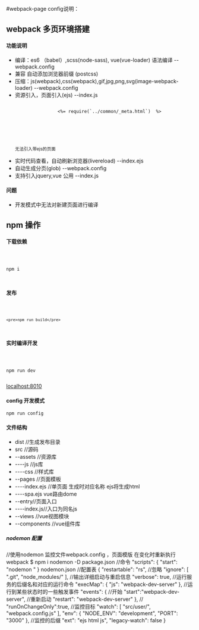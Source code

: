 #webpack-page config说明：
<h2>
    webpack 多页环境搭建
</h2>
<h4>功能说明</h4>
<ul>
    </li>
    <li>
        编译：es6 （babel）,scss(node-sass), vue(vue-loader) 语法编译 --webpack.config
    </li>
    <li>
        兼容 自动添加浏览器前缀 (postcss)
    </li>
    <li>
        压缩：js(webpack),css(webpack),gif,jpg,png,svg(image-webpack-loader) --webpack.config
    </li>
    <li>
        资源引入，页面引入(ejs) --index.js
        <p>
            <code>
                <%= require(`../common/_meta.html`)  %>
            </code>
        </p>
        <P>
            <code>
                <img src="<%= require(`assets/img/big.png`) %>" alt="">
            </code>
        </P>
        <P>
            <small>无法引入带ejs的页面</small>
        </P>
    </li>
    <li>
        实时代码查看，自动刷新浏览器(livereload) --index.ejs
    </li>
    <li>
        自动生成分页(glob) --webpack.config
    </li>
    <li>
        支持引入jquery,vue 公用 --index.js
    </li>
</ul>
<h4>问题</h4>
<ul>
    <li>开发模式中无法对新建页面进行编译</li>
</ul>

<h2>
    npm 操作
</h2>
<h4>下载依赖</h4>
<code>
    <pre>npm i</pre>
</code>

<h4>发布</h4>
<code>

    <pre>npm run build</pre>
</code>

<h4>实时编译开发</h4>
<code>
    <pre>npm run dev </pre>
</code>
<a href='http://127.0.0.1'>localhost:8010</a>

<h4>
    config 开发模式
</h4>
<code>npm run config</code>

<h4>文件结构</h4>
<ul>
    <li>dist //生成发布目录</li>
    <li>src //源码</li>
    <li>--assets //资源库</li>
    <li>----js //js库</li>
    <li>----css //样式库</li>
    <li>--pages //页面模板</li>
    <li>----index.ejs //单页面 生成时对应名称 ejs将生成html</li>
    <li>----spa.ejs vue路由dome</li>
    <li>--entry//页面入口</li>
    <li>----index.js//入口为同名js</li>
    <li>--views //vue视图模块</li>
    <li>--components //vue组件库</li>
</ul>

<h5>nodemon 配置</h5>
//使用nodemon 监控文件webpack.config ，页面模版 在变化时重新执行 webpack $ npm i nodemon -D package.json //命令 "scripts": { "start": "nodemon
" } nodemon.json //配置表 { "restartable": "rs", //忽略 "ignore": [ ".git", "node_modules/" ], //输出详细启动与重启信息 "verbose": true,
//运行服务的后缀名和对应的运行命令 "execMap": { "js": "webpack-dev-server" }, //运行到某些状态时的一些触发事件 "events": { //开始 "start":"webpack-dev-server",
//重新启动 "restart": "webpack-dev-server" }, // "runOnChangeOnly":true, //监控目标 "watch": [ "src/user/", "webpack.config.js" ],
"env": { "NODE_ENV": "development", "PORT": "3000" }, //监控的后缀 "ext": "ejs html js", "legacy-watch": false }